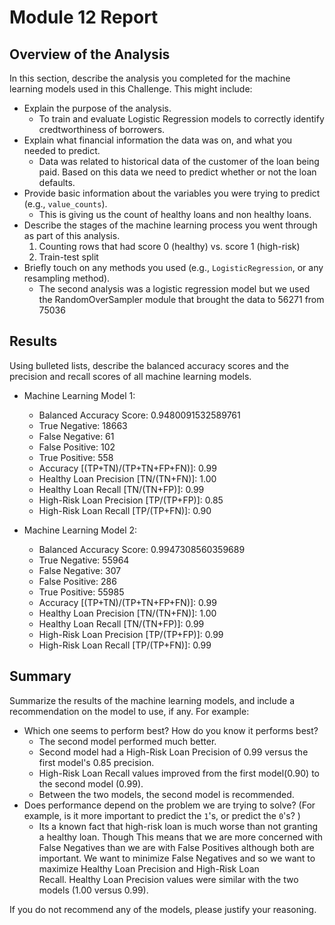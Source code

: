 # Module 12 Report

## Overview of the Analysis

In this section, describe the analysis you completed for the machine learning models used in this Challenge. This might include:

* Explain the purpose of the analysis.
   * To train and evaluate Logistic Regression models to correctly identify credtworthiness of borrowers.
* Explain what financial information the data was on, and what you needed to predict.
   * Data was related to historical data of the customer of the loan being paid. Based on this data we need to predict whether or not the loan defaults.
* Provide basic information about the variables you were trying to predict (e.g., `value_counts`).
   * This is giving us the count of healthy loans and non healthy loans.
* Describe the stages of the machine learning process you went through as part of this analysis.
    1. Counting rows that had score 0 (healthy) vs. score 1 (high-risk)
    2. Train-test split
* Briefly touch on any methods you used (e.g., `LogisticRegression`, or any resampling method).
   * The second analysis was a logistic regression model but we used the RandomOverSampler module that brought the data to 56271 from 75036
## Results

Using bulleted lists, describe the balanced accuracy scores and the precision and recall scores of all machine learning models.

* Machine Learning Model 1:
    * Balanced Accuracy Score: 0.9480091532589761
    * True Negative: 18663
    * False Negative: 61
    * False Positive: 102
    * True Positive: 558
    * Accuracy [(TP+TN)/(TP+TN+FP+FN)]: 0.99
    * Healthy Loan Precision [TN/(TN+FN)]: 1.00
    * Healthy Loan Recall [TN/(TN+FP)]: 0.99
    * High-Risk Loan Precision [TP/(TP+FP)]: 0.85
    * High-Risk Loan Recall [TP/(TP+FN)]: 0.90

* Machine Learning Model 2:
    * Balanced Accuracy Score: 0.9947308560359689
    * True Negative: 55964
    * False Negative: 307
    * False Positive: 286
    * True Positive: 55985
    * Accuracy [(TP+TN)/(TP+TN+FP+FN)]: 0.99
    * Healthy Loan Precision [TN/(TN+FN)]: 1.00
    * Healthy Loan Recall [TN/(TN+FP)]: 0.99
    * High-Risk Loan Precision [TP/(TP+FP)]: 0.99
    * High-Risk Loan Recall [TP/(TP+FN)]: 0.99

## Summary

Summarize the results of the machine learning models, and include a recommendation on the model to use, if any. For example:
* Which one seems to perform best? How do you know it performs best?
    * The second model performed much better.   
    * Second model had a High-Risk Loan Precision of 0.99 versus the first model's 0.85 precision.
    * High-Risk Loan Recall values improved from the first model(0.90) to the second model (0.99).
    * Between the two models, the second model is recommended.
* Does performance depend on the problem we are trying to solve? (For example, is it more important to predict the `1`'s, or predict the `0`'s? )
    * Its a known fact that high-risk loan is much worse than not granting a healthy loan. Though 
      This means that we are more concerned with False Negatives than we are with False Positives although both are important. We want to minimize False Negatives and so we want to maximize Healthy Loan Precision and High-Risk Loan     
      Recall. Healthy Loan Precision values were similar with the two models (1.00 versus 0.99). 
    
If you do not recommend any of the models, please justify your reasoning.
